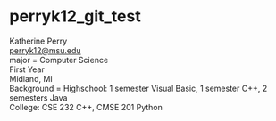 # perryk12_git_test
Katherine Perry  
perryk12@msu.edu  
major = Computer Science  
First Year  
Midland, MI  
Background = Highschool: 1 semester Visual Basic, 1 semester C++, 2 semesters Java  
             College: CSE 232 C++, CMSE 201 Python
